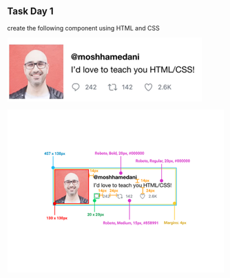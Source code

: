 ## Task Day 1

create the following component using HTML and CSS 

![alt text](image.png)

![alt text](image-1.png)